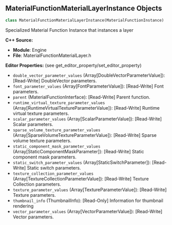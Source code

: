 ## MaterialFunctionMaterialLayerInstance Objects

```python
class MaterialFunctionMaterialLayerInstance(MaterialFunctionInstance)
```

Specialized Material Function Instance that instances a layer

**C++ Source:**

- **Module**: Engine
- **File**: MaterialFunctionMaterialLayer.h

**Editor Properties:** (see get_editor_property/set_editor_property)

- ``double_vector_parameter_values`` (Array[DoubleVectorParameterValue]):  [Read-Write] DoubleVector parameters.
- ``font_parameter_values`` (Array[FontParameterValue]):  [Read-Write] Font parameters.
- ``parent`` (MaterialFunctionInterface):  [Read-Write] Parent function.
- ``runtime_virtual_texture_parameter_values`` (Array[RuntimeVirtualTextureParameterValue]):  [Read-Write] Runtime virtual texture parameters.
- ``scalar_parameter_values`` (Array[ScalarParameterValue]):  [Read-Write] Scalar parameters.
- ``sparse_volume_texture_parameter_values`` (Array[SparseVolumeTextureParameterValue]):  [Read-Write] Sparse volume texture parameters.
- ``static_component_mask_parameter_values`` (Array[StaticComponentMaskParameter]):  [Read-Write] Static component mask parameters.
- ``static_switch_parameter_values`` (Array[StaticSwitchParameter]):  [Read-Write] Static switch parameters.
- ``texture_collection_parameter_values`` (Array[TextureCollectionParameterValue]):  [Read-Write] Texture Collection parameters.
- ``texture_parameter_values`` (Array[TextureParameterValue]):  [Read-Write] Texture parameters.
- ``thumbnail_info`` (ThumbnailInfo):  [Read-Only] Information for thumbnail rendering
- ``vector_parameter_values`` (Array[VectorParameterValue]):  [Read-Write] Vector parameters.

<a id="unreal.MaterialFunctionMaterialLayerBlend"></a>